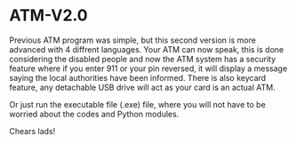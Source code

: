 # ATM-V2.0
Previous ATM program was simple, but this second version is more advanced with 4 diffrent languages. Your ATM can now speak, this is done considering the disabled people and now the ATM system has a security feature where if you enter 911 or your pin reversed, it will display a message saying the local authorities have been informed.  There is also keycard feature, any detachable USB drive will act as your card is an actual ATM.

Or just run the executable file (.exe) file, where you will not have to be worried about the codes and Python modules.

Chears lads!
